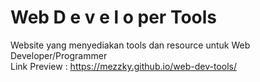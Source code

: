 # Web D e v e l o per Tools
Website yang menyediakan tools dan resource untuk Web Developer/Programmer <br>
Link Preview : https://mezzky.github.io/web-dev-tools/
